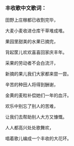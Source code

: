 

### 丰收歌中文歌词：

田野上庄稼都已收割完毕，

大麦小麦收进仓库干草堆成堆。

果园里甜美的水果已摘完，

背起筐儿欢欢喜喜回家庆丰年。

采果的劳动者不会白流汗，

新摘的果儿我们大家都来尝一尝。  

辛苦的种田人将得到酬谢，

金黄的麦粒补偿她们一年的血汗。

欢乐中别忘了别人的苦难，

让我们去帮助别人大方又慷慨。

人人都高兴处处歌舞欢，

唱着歌儿编成一个丰收的大花环。

